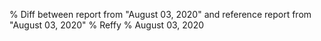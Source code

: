 % Diff between report from "August 03, 2020" and reference report from "August 03, 2020"
% Reffy
% August 03, 2020

